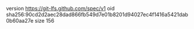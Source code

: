 version https://git-lfs.github.com/spec/v1
oid sha256:90cd2d2aec28dad866fb549d7e01b8201d94027ec4f1416a5421dab0b60aa27e
size 156
